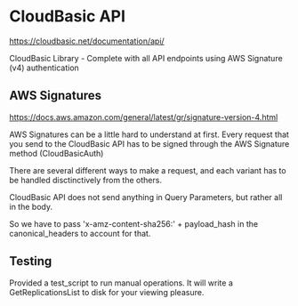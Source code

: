 # CloudBasic API

<https://cloudbasic.net/documentation/api/>

CloudBasic Library - Complete with all API endpoints using AWS Signature (v4) authentication

## AWS Signatures

<https://docs.aws.amazon.com/general/latest/gr/signature-version-4.html>

AWS Signatures can be a little hard to understand at first.  Every request that you send to the CloudBasic API has to be signed through the AWS Signature method (CloudBasicAuth)

There are several different ways to make a request, and each variant has to be handled disctinctively from the others.

CloudBasic API does not send anything in Query Parameters, but rather all in the body.

So we have to pass 'x-amz-content-sha256:' + payload_hash in the canonical_headers to account for that.

## Testing

Provided a test_script to run manual operations.  It will write a GetReplicationsList to disk for your viewing pleasure.
